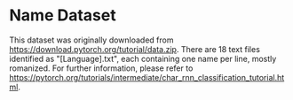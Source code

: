 # Name Dataset

This dataset was originally downloaded from https://download.pytorch.org/tutorial/data.zip.
There are 18 text files identified as "[Language].txt", each containing one name per line, mostly romanized.
For further information, please refer to https://pytorch.org/tutorials/intermediate/char_rnn_classification_tutorial.html.
